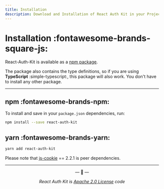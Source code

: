 ```yaml
---
title: Installation
description: Download and Installation of React Auth Kit in your Project
---
```


# Installation :fontawesome-brands-square-js:

React-Auth-Kit is available as a [npm package](https://www.npmjs.com/package/react-auth-kit).

The package also contains the type definitions, so if you are using **TypeScript** :simple-typescript:, this package will also work. You don't have to install any other package.

<div data-ea-publisher="authkitarkadipme" data-ea-type="text" id="installation"></div>

---

## npm :fontawesome-brands-npm:

To install and save in your `package.json` dependencies, run:

```bash title="Install With NPM"
npm install --save react-auth-kit
```

## yarn :fontawesome-brands-yarn:

```bash title="Install With Yarn"
yarn add react-auth-kit
```

Please note that [js-cookie](https://www.npmjs.com/package/js-cookie) == 2.2.1 is peer dependencies.

---

<p align="center">&mdash; 🔑  &mdash;</p>
<p align="center"><i>React Auth Kit is <a href="https://github.com/react-auth-kit/react-auth-kit/blob/master/LICENSE">
Apache 2.0 License</a> code</i></p>
